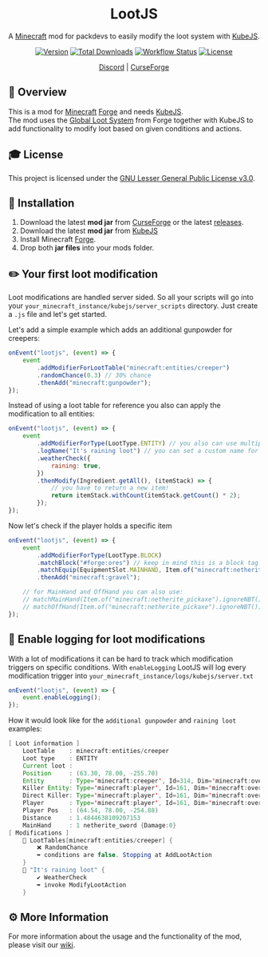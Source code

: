 <div align="center">
<h1>LootJS</h1>

A [Minecraft] mod for packdevs to easily modify the loot system with [KubeJS].

[![Version][version_badge]][version_link]
[![Total Downloads][total_downloads_badge]][curseforge]
[![Workflow Status][workflow_status_badge]][workflow_status_link]
[![License][license_badge]][license]

[Discord] | [CurseForge]

</div>

## **📑 Overview**
This is a mod for [Minecraft] [Forge] and needs [KubeJS].<br>
The mod uses the [Global Loot System][forgeloot] from Forge together with KubeJS to add functionality to modify loot based on given conditions and actions. 
## **🎓 License**
This project is licensed under the [GNU Lesser General Public License v3.0][license].
## **🔧 Installation**
1. Download the latest **mod jar** from [CurseForge] or the latest [releases].
2. Download the latest **mod jar** from [KubeJS]
3. Install Minecraft [Forge].
4. Drop both **jar files** into your mods folder.

## **✏️ Your first loot modification**
Loot modifications are handled server sided. So all your scripts will go into your `your_minecraft_instance/kubejs/server_scripts` directory. Just create a `.js` file and let's get started.

Let's add a simple example which adds an additional gunpowder for creepers:
```js
onEvent("lootjs", (event) => {
    event
        .addModifierForLootTable("minecraft:entities/creeper")
        .randomChance(0.3) // 30% chance
        .thenAdd("minecraft:gunpowder");
});
```

Instead of using a loot table for reference you also can apply the modification to all entities:
```js
onEvent("lootjs", (event) => {
    event
        .addModifierForType(LootType.ENTITY) // you also can use multiple types
        .logName("It's raining loot") // you can set a custom name for logging
        .weatherCheck({
            raining: true,
        })
        .thenModify(Ingredient.getAll(), (itemStack) => {
            // you have to return a new item!
            return itemStack.withCount(itemStack.getCount() * 2);
        });
});
```
Now let's check if the player holds a specific item
```js
onEvent("lootjs", (event) => {
    event
        .addModifierForType(LootType.BLOCK)
        .matchBlock("#forge:ores") // keep in mind this is a block tag not an item tag
        .matchEquip(EquipmentSlot.MAINHAND, Item.of("minecraft:netherite_pickaxe").ignoreNBT())
        .thenAdd("minecraft:gravel");

    // for MainHand and OffHand you can also use:
    // matchMainHand(Item.of("minecraft:netherite_pickaxe").ignoreNBT())
    // matchOffHand(Item.of("minecraft:netherite_pickaxe").ignoreNBT())
});
```

## **📜 Enable logging for loot modifications**
With a lot of modifications it can be hard to track which modification triggers on specific conditions. With `enableLogging` LootJS will log every modification trigger into `your_minecraft_instance/logs/kubejs/server.txt`
```js
onEvent("lootjs", (event) => {
    event.enableLogging();
});
```

How it would look like for the `additional gunpowder` and `raining loot` examples:
```java
[ Loot information ] 
    LootTable    : minecraft:entities/creeper
    Loot type    : ENTITY
    Current loot :
    Position     : (63.30, 78.00, -255.70)
    Entity       : Type='minecraft:creeper', Id=314, Dim='minecraft:overworld', x=63.30, y=78.00, z=-255.70
    Killer Entity: Type='minecraft:player', Id=161, Dim='minecraft:overworld', x=64.54, y=78.00, z=-254.88
    Direct Killer: Type='minecraft:player', Id=161, Dim='minecraft:overworld', x=64.54, y=78.00, z=-254.88
    Player       : Type='minecraft:player', Id=161, Dim='minecraft:overworld', x=64.54, y=78.00, z=-254.88
    Player Pos   : (64.54, 78.00, -254.88)
    Distance     : 1.4844638109207153
    MainHand     : 1 netherite_sword {Damage:0}
[ Modifications ] 
    🔧 LootTables[minecraft:entities/creeper] {
        ❌ RandomChance
        ➥ conditions are false. Stopping at AddLootAction
    }
    🔧 "It's raining loot" {
        ✔️ WeatherCheck
        ➥ invoke ModifyLootAction
    }
```

## **⚙️ More Information**
For more information about the usage and the functionality of the mod, please
visit our [wiki].


<!-- Badges -->
[version_badge]: https://img.shields.io/github/v/release/AlmostReliable/lootjs-forge?style=flat-square
[version_link]: https://github.com/AlmostReliable/lootjs-forge/releases/latest
[total_downloads_badge]: http://cf.way2muchnoise.eu/full_570630.svg?badge_style=flat
[workflow_status_badge]: https://img.shields.io/github/workflow/status/AlmostReliable/lootjs-forge/CI?style=flat-square
[workflow_status_link]: https://github.com/AlmostReliable/lootjs-forge/actions
[license_badge]: https://img.shields.io/github/license/AlmostReliable/lootjs-forge?style=flat-square

<!-- Links -->
[forgeloot]: https://mcforge.readthedocs.io/en/latest/items/globallootmodifiers/
[minecraft]: https://www.minecraft.net/
[kubejs]: https://www.curseforge.com/minecraft/mc-mods/kubejs-forge
[discord]: https://discord.com/invite/ThFnwZCyYY
[releases]: https://github.com/AlmostReliable/lootjs-forge/releases
[curseforge]: https://www.curseforge.com/minecraft/mc-mods/lootjs-forge
[forge]: http://files.minecraftforge.net/
[wiki]: https://github.com/AlmostReliable/lootjs-forge/wiki
[changelog]: CHANGELOG.md
[license]: LICENSE
